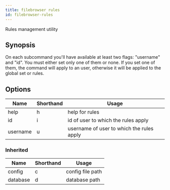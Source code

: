 ```yaml
---
title: filebrowser rules
id: filebrowser-rules
---
```


Rules management utility

## Synopsis

On each subcommand you'll have available at least two flags:
"username" and "id". You must either set only one of them
or none. If you set one of them, the command will apply to
an user, otherwise it will be applied to the global set or
rules.

## Options

| Name | Shorthand | Usage |
|------|-----------|-------|
|help|h|help for rules|
|id|i|id of user to which the rules apply|
|username|u|username of user to which the rules apply|

### Inherited

| Name | Shorthand | Usage |
|------|-----------|-------|
|config|c|config file path|
|database|d|database path|

